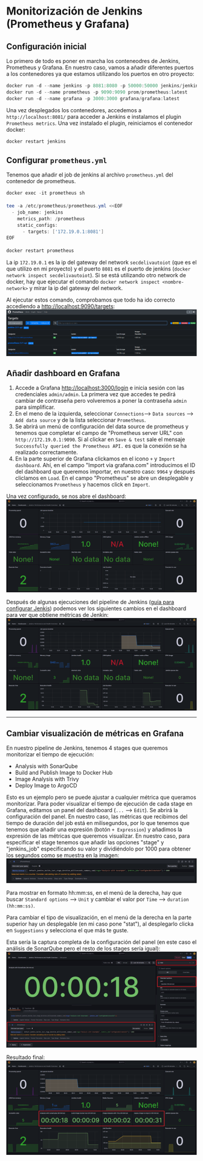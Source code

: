 # Monitorización de Jenkins (Prometheus y Grafana)
## Configuración inicial
Lo primero de todo es poner en marcha los conteneodres de Jenkins, Prometheus y Grafana. En nuestro caso, vamos a añadir diferentes puertos a los contenedores ya que estamos utilizando los puertos en otro proyecto:
```powershell
docker run -d --name jenkins -p 8081:8080 -p 50000:50000 jenkins/jenkins:latest
docker run -d --name prometheus -p 9090:9090 prom/prometheus:latest
docker run -d --name grafana -p 3000:3000 grafana/grafana:latest
```

Una vez desplegados los contenedores, accedemos a `http://localhost:8081/` para acceder a Jenkins e instalamos el plugin `Prometheus metrics`. Una vez instalado el plugin, reiniciamos el contenedor docker:
```powershell
docker restart jenkins
```

## Configurar `prometheus.yml`
Tenemos que añadir el job de jenkins al archivo `prometheus.yml` del contenedor de prometheus.
```powershell
docker exec -it prometheus sh

tee -a /etc/prometheus/prometheus.yml <<EOF
  - job_name: jenkins
    metrics_path: /prometheus
    static_configs:
      - targets: ['172.19.0.1:8081']
EOF

docker restart prometheus
```
La ip `172.19.0.1` es la ip del gateway del network `secdelivautoiot` (que es el que utilizo en mi proyecto) y el puerto `8081` es el puerto de jenkins (`docker network inspect secdelivautoiot`). Si se está utilizando otro network de docker, hay que ejecutar el comando `docker network inspect <nombre-network>` y mirar la ip del gateway del network.

Al ejecutar estos comando, comprobamos que todo ha ido correcto accediendo a [http://localhost:9090/targets](http://localhost:9090/targets):
<img src="https://github.com/sfl0r3nz05/SecDelivAutoIoT/blob/master/docs/images/Jenkins-Prometheus-targets.PNG" alt="http://localhost:9090/targets">

## Añadir dashboard en Grafana
1. Accede a Grafana [http://localhost:3000/login](http://localhost:3000/login) e inicia sesión con las credenciales `admin/admin`. La primera vez que accedes te pedirá cambiar de contraseña pero volveremos a poner la contraseña `admin` para simplificar.
2. En el meno de la izquierda, seleccionar `Connections`--> `Data sources` --> `Add data source` y de la lista seleccionar `Prometheus`. 
3. Se abrirá un menú de configuración del data source de prometheus y tenemos que completar el campo de "Prometheus server URL" con `http://172.19.0.1:9090`. Si al clickar en `Save & test` sale el mensaje `Successfully queried the Prometheus API.` es que la conexión se ha realizado correctamente.
4. En la parte superior de Grafana clickamos en el icono `+` y `Import dashboard`. Ahí, en el campo "Import via grafana.com" introducimos el ID del dashboard que queremos importar, en nuestro caso: `9964` y después cliclamos en `Load`. En el campo "Prometheus" se abre un desplegable y seleccionamos `Prometheus` y hacemos click en `Import`.

Una vez configurado, se nos abre el dashboard:
<img src="https://github.com/sfl0r3nz05/SecDelivAutoIoT/blob/master/docs/images/Jenkins-Dashboard-1.PNG" alt="Primer dashboard de Jenkins">

Después de algunas ejecuciones del pipeline de Jenkins ([guía para configurar Jenkis](https://github.com/sfl0r3nz05/SecDelivAutoIoT/blob/master/docs/guias/Jenkins.md)) podemos ver los siguientes cambios en el dashboard para ver que obtiene métricas de Jenkin:
<img src="https://github.com/sfl0r3nz05/SecDelivAutoIoT/blob/master/docs/images/Jenkins-Dashboard-2.PNG" alt="Segundo dashboard de Jenkins">

***
## Cambiar visualización de métricas en Grafana
En nuestro pipeline de Jenkins, tenemos 4 stages que queremos monitorizar el tiempo de ejecución:
- Analysis with SonarQube
- Build and Publish Image to Docker Hub
- Image Analysis with Trivy
- Deploy Image to ArgoCD

Esto es un ejemplo pero se puede ajustar a cualquier métrica que queramos monitorizar. Para poder visualizar el tiempo de ejecución de cada stage en Grafana, editamos un panel del dashboard (`...` --> `Edit`). Se abrirá la configuración del panel. En nuestro caso, las métricas que recibimos del tiempo de duración del job está en milisegundos, por lo que tenemos que tenemos que añadir una expresión (botón `+ Expression`) y añadimos la expresión de las métricas que queremos visualizar. En nuestro caso, para especificar el stage tenemos que añadir las opciones "stage" y "jenkins_job" especificando su valor y dividiéndolo por 1000 para obtener los segundos como se muestra en la imagen:
<img src="https://github.com/sfl0r3nz05/SecDelivAutoIoT/blob/master/docs/images/Expresion%20Grafana.PNG" alt="Expression de Grafana">

Para mostrar en formato hh:mm:ss, en el menú de la derecha, hay que buscar `Standard options` --> `Unit` y cambiar el valor por `Time` --> `duration (hh:mm:ss)`.

Para cambiar el tipo de visualización, en el menú de la derecha en la parte superior hay un desplegable (en mi caso pone "stat"), al desplegarlo clicka en `Suggestions` y selecciona el que más te guste.

Esta sería la captura completa de la configuración del panel (en este caso el análisis de SonarQube pero el resto de los stages sería igual):
<img src="https://github.com/sfl0r3nz05/SecDelivAutoIoT/blob/master/docs/images/Configuracion%20Panel%20Grafana.PNG" alt="Configuración del panel de Grafana">

Resultado final:
<img src="https://github.com/sfl0r3nz05/SecDelivAutoIoT/blob/master/docs/images/Dashboard%20Completo%20Grafana.PNG" alt="Dashboard completo de Grafana">
